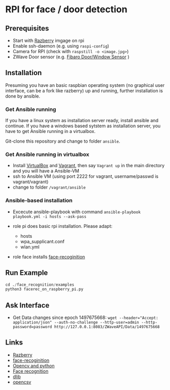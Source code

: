 # RPI for face / door detection

## Prerequisites

* Start with  [Razberry](http://razberry.z-wave.me/) imgage on rpi
* Enable ssh-daemon (e.g. using `raspi-config`)
* Camera for RPI (check with `raspstill -o <image.jpg>`)
* ZWave Door sensor (e.g. [Fibaro Door/Window Sensor](https://www.fibaro.com/de/products/door-window-sensor/) )

## Installation

Presuming you have an basic raspbian operating system (no graphical user interface, can be a fork like razberry) up and running, further installation is done by ansible. 

### Get Ansible running
If you have a linux system as installation server ready, install ansible and continue.
If you have a windows based sytstem as installation server, you have to get Ansible running in a virtualbox. 

Git-clone this repository and change to folder `ansible`.
### Get Ansible running in virtualbox 
   
* Install [VirtualBox](http://www.oracle.com/technetwork/server-storage/virtualbox/downloads/index.html) and [Vagrant](https://www.vagrantup.com/downloads.html), then say `Vagrant up` in the main directory and you will have a Ansible-VM
* ssh to Ansible VM (using port 2222 for vagrant, username/passwd is vagrant/vagrant)
* change to folder `/vagrant/ansible`

### Ansible-based installation
* Excecute ansible-playbook with command `ansible-playbook playbook.yml -i hosts --ask-pass`
* role pi does basic rpi installation. Please adapt:
    * hosts
    * wpa_supplicant.conf
    * wlan.yml
    
* role face installs [face-recoginition](https://github.com/ageitgey/face_recognition)


## Run Example
```python
cd ./face_recognition/examples
python3 facerec_on_raspberry_pi.py
```

## Ask Interface
* Get Data changes since epoch 1497675668: `wget --header="Accept: application/json" --auth-no-challenge --http-user=admin --http-password=password http://127.0.0.1:8083/ZWaveAPI/Data/1497675668`

## Links
* [Razberry](http://razberry.z-wave.me/)
* [face-recoginition](https://github.com/ageitgey/face_recognition)
* [Opencv and python](http://www.pyimagesearch.com/2015/06/01/home-surveillance-and-motion-detection-with-the-raspberry-pi-python-and-opencv/)
* [Face recognition](http://rpihome.blogspot.de/2015/03/face-detection-with-raspberry-pi.html)
* [dlib](https://github.com/davisking)
* [opencsv](https://github.com/Itseez/opencv)

